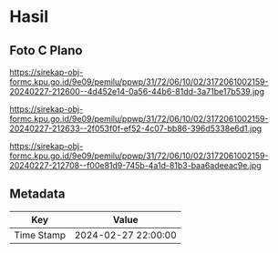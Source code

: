 # Hasil

## Foto C Plano

https://sirekap-obj-formc.kpu.go.id/9e09/pemilu/ppwp/31/72/06/10/02/3172061002159-20240227-212600--4d452e14-0a56-44b6-81dd-3a71be17b539.jpg

https://sirekap-obj-formc.kpu.go.id/9e09/pemilu/ppwp/31/72/06/10/02/3172061002159-20240227-212633--2f053f0f-ef52-4c07-bb86-396d5338e6d1.jpg

https://sirekap-obj-formc.kpu.go.id/9e09/pemilu/ppwp/31/72/06/10/02/3172061002159-20240227-212708--f00e81d9-745b-4a1d-81b3-baa6adeeac9e.jpg


## Metadata

| Key        | Value               |
| ---------- | ------------------- |
| Time Stamp | 2024-02-27 22:00:00 |



